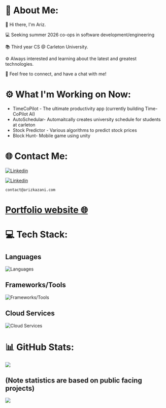 # 💫 About Me:

👋 Hi there, I'm Ariz.

💻 Seeking summer 2026 co-ops in software development/engineering

📚 Third year CS @ Carleton University.

⚙️ Always interested and learning about the latest and greatest technologies.

🤝 Feel free to connect, and have a chat with me!

# ⚙️ What I'm Working on Now:

- TimeCoPilot - The ultimate productivity app (currently building Time-CoPilot AI)
- AutoSchedular- Automaitcally creates university schedule for students at carleton 
- Stock Predictor - Various algorithms to predict stock prices
- Block Hunt- Mobile game using unity

# 🌐 Contact Me:

[![Linkedin](https://skillicons.dev/icons?i=linkedin)](https://linkedin.com/in/arizkazani)

[![Linkedin](https://skillicons.dev/icons?i=gmail)](MAILTO:contact@arizkazani.com)
```
contact@arizkazani.com
```

# [Portfolio website 🌐](https://www.arizkazani.ca/)

# 💻 Tech Stack:

## Languages

![Languages](https://skillicons.dev/icons?i=c,cpp,cs,java,python,html,css,js,ts,php,r,go,)

## Frameworks/Tools

![Frameworks/Tools](https://skillicons.dev/icons?i=next,react,vue,laravel,nodejs,deno,vite,tailwind,sass,unity,bash,linux,pytorch,mysql,sqlite)

## Cloud Services

![Cloud Services](https://skillicons.dev/icons?i=aws,firebase)

# 📊 GitHub Stats:

<!-- ![](https://github-readme-stats.vercel.app/api?username=Ariz-Kazani&theme=vue-dark&hide_border=false&include_all_commits=true&count_private=true)<br/>
<!-- ![](https://github-readme-streak-stats.herokuapp.com/?user=Ariz-Kazani&theme=vue-dark&hide_border=false)<br/><br/> -->

![](https://github-readme-stats.vercel.app/api/top-langs/?username=Ariz-Kazani&theme=vue-dark&hide_border=false&include_all_commits=true&count_private=true&layout=compact)

## (Note statistics are based on public facing projects)

[![](https://visitcount.itsvg.in/api?id=Ariz-Kazani&icon=0&color=3)](https://visitcount.itsvg.in)
